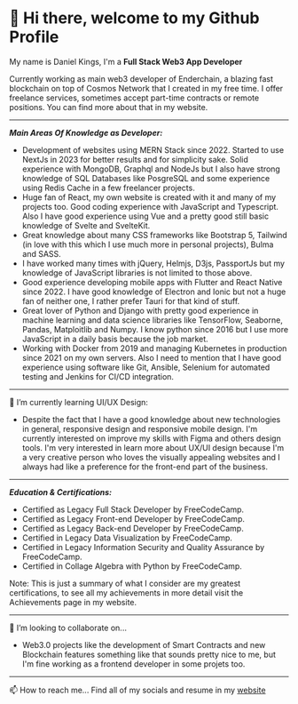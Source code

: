# 👋 Hi there, welcome to my Github Profile
My name is Daniel Kings, I'm a **Full Stack Web3 App Developer**

Currently working as main web3 developer of Enderchain, a blazing fast blockchain on top of Cosmos Network that I created in my free time.
I offer freelance services, sometimes accept part-time contracts or remote positions. You can find more about that in my website.
***
***Main Areas Of Knowledge as Developer:***
-	Development of websites using MERN Stack since 2022. Started to use NextJs in 2023 for better results and for simplicity sake. Solid experience with MongoDB, Graphql and NodeJs but I also have strong knowledge of SQL Databases like PosgreSQL and some experience using Redis Cache in a few freelancer projects.
-	Huge fan of React, my own website is created with it and many of my projects too. Good coding experience with JavaScript and Typescript. Also I have good experience using Vue and a pretty good still basic knowledge of Svelte and SvelteKit. 
-	Great knowledge about many CSS frameworks like Bootstrap 5, Tailwind (in love with this which I use much more in personal projects), Bulma and SASS.
-	I have worked many times with jQuery, Helmjs, D3js, PassportJs but my knowledge of JavaScript libraries is not limited to those above. 
-	Good experience developing mobile apps with Flutter and React Native since 2022. I have good knowledge of Electron and Ionic but not a huge fan of neither one, I rather prefer Tauri for that kind of stuff.  
-	Great lover of Python and Django with pretty good experience in machine learning and data science libraries like TensorFlow, Seaborne, Pandas, Matploitlib and Numpy. I know python since 2016 but I use more JavaScript in a daily basis because the job market.
-	Working with Docker from 2019 and managing Kubernetes in production since 2021 on my own servers. Also I need to mention that I have good experience using software like Git, Ansible, Selenium for automated testing and Jenkins for CI/CD integration. 
***
 🌱 I’m currently learning UI/UX Design:
 - Despite the fact that I have a	good knowledge about new technologies in general, responsive design and responsive mobile design. I'm currently interested on improve my skills with Figma and others design tools. I'm very interested in learn more about UX/UI design because I'm a very creative person who loves the visually appealing websites and I always had like a preference for the front-end part of the business.
***
***Education & Certifications:***
- Certified as Legacy Full Stack Developer by FreeCodeCamp.
- Certified as Legacy Front-end Developer by  FreeCodeCamp.
- Certified as Legacy Back-end Developer by FreeCodeCamp.
- Certified in Legacy Data Visualization by FreeCodeCamp.
- Certified in Legacy Information Security and Quality Assurance by FreeCodeCamp.
- Certified in Collage Algebra with Python by FreeCodeCamp.

Note: This is just a summary of what I consider are my greatest certifications, to see all my achievements in more detail visit the Achievements page in my website. 
***
💞️ I’m looking to collaborate on...
- Web3.0 projects like the development of Smart Contracts and new Blockchain features something like that sounds pretty nice to me, but I'm fine working as a frontend developer in some projets too. 
***
📫 How to reach me...
Find all of my socials and resume in my [website](https://www.danielkings.dev)
